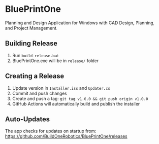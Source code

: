 # BluePrintOne

Planning and Design Application for Windows with CAD Design, Planning, and Project Management.

## Building Release

1. Run `build-release.bat`
2. BluePrintOne.exe will be in `release/` folder

## Creating a Release

1. Update version in `Installer.iss` and `Updater.cs`
2. Commit and push changes
3. Create and push a tag: `git tag v1.0.0 && git push origin v1.0.0`
4. GitHub Actions will automatically build and publish the installer

## Auto-Updates

The app checks for updates on startup from: https://github.com/BuildOneRobotics/BluePrintOne/releases
